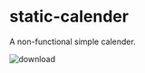 # static-calender
A non-functional simple calender.


![download](https://user-images.githubusercontent.com/43687926/123534048-ec27b680-d73b-11eb-9241-bf1ac39ee1f0.png)
